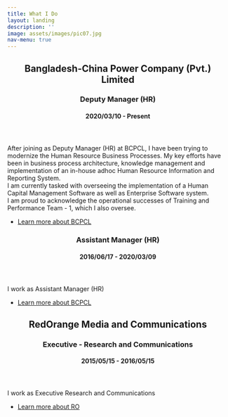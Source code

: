 ```yaml
---
title: What I Do
layout: landing
description: ''
image: assets/images/pic07.jpg
nav-menu: true
---
```


<!-- Main -->
<div id="main">

<!-- One -->
<section id="one">
	<div class="inner">
		<header class="major">
			<h2>Bangladesh-China Power Company (Pvt.) Limited</h2>
			<h3>Deputy Manager (HR)</h3>
			<h4>2020/03/10 - Present</h4>
		</header>
		<p> After joining as Deputy Manager (HR) at BCPCL, I have been trying to modernize the Human Resource Business Processes. My key efforts have been in business process architecture, knowledge management and implementation of an in-house adhoc Human Resource Information and Reporting System.
	<br>
		I am currently tasked with overseeing the implementation of a Human Capital Management Software as well as Enterprise Software system. 
	<br>
		I am proud to acknowledge the operational successes of Training and Performance Team - 1, which I also oversee. 
</p>
		<ul class="actions">
			<li><a href="https://www.bcpcl.org.bd" class="button">Learn more about BCPCL</a></li>
		</ul>
	</div>
</section>

<!-- Two -->
<section id="two" class="inner">
	<section>
		<div class="content">
			<div class="inner">
				<header class="major">
					<h3>Assistant Manager (HR)</h3>
					<h4>2016/06/17 - 2020/03/09</h4>
				</header>
				<p>I work as Assistant Manager (HR)</p>
				<ul class="actions">
					<li><a href="https://www.bcpcl.org.bd" class="button">Learn more about BCPCL</a></li>
				</ul>
			</div>
		</div>
	</section>
	
<!-- Three -->
<section id="three" class="inner">
	<section>
		<div class="content">
			<div class="inner">
				<header class="major">
					<h2>RedOrange Media and Communications</h2>
					<h3>Executive - Research and Communications</h3>
					<h4>2015/05/15 - 2016/05/15</h4>
				</header>
				<p>I work as Executive Research and Communications</p>
				<ul class="actions">
					<li><a href="https://redorangecom.com" class="button">Learn more about RO</a></li>
				</ul>
			</div>
		</div>
	</section>
		
	
